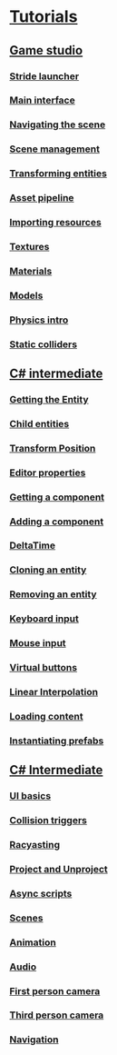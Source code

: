 
# [Tutorials](index.md)
## [Game studio](gamestudio/index.md)
### [Stride launcher](gamestudio/1-launcher.md)
### [Main interface](gamestudio/2-main-interface.md)
### [Navigating the scene](gamestudio/3-navigating-scene.md)
### [Scene management](gamestudio/4-scene-management.md)
### [Transforming entities](gamestudio/5-transforming-entities.md)
### [Asset pipeline](gamestudio/6-asset-pipeline.md)
### [Importing resources](gamestudio/7-importing-resources.md)
### [Textures](gamestudio/8-textures.md)
### [Materials](gamestudio/9-materials.md)
### [Models](gamestudio/10-models.md)
### [Physics intro](gamestudio/11-physics-intro.md)
### [Static colliders](gamestudio/12-static-colliders.md)
## [C# intermediate](csharpbeginner/index.md)
### [Getting the Entity](csharpbeginner/entity.md)
### [Child entities](csharpbeginner/child-entities.md) 
### [Transform Position](csharpbeginner/transform-Position.md) 
### [Editor properties](csharpbeginner/editor-properties.md) 
### [Getting a component](csharpbeginner/get-component.md) 
### [Adding a component](csharpbeginner/add-component.md) 
### [DeltaTime](csharpbeginner/delta-time.md) 
### [Cloning an entity](csharpbeginner/cloning-entities.md) 
### [Removing an entity](csharpbeginner/removing-entities.md) 
### [Keyboard input](csharpbeginner/keyboard-input.md) 
### [Mouse input](csharpbeginner/mouse-input.md) 
### [Virtual buttons](csharpbeginner/virtual-buttons.md)
### [Linear Interpolation](csharpbeginner/linear-interpolation.md)
### [Loading content](csharpbeginner/loading-content.md)
### [Instantiating prefabs](csharpbeginner/instantiating-prefabs.md)
## [C# Intermediate](csharpintermediate/index.md)
### [UI basics](csharpintermediate/ui-basics.md)
### [Collision triggers](csharpintermediate/collision-triggers.md) 
### [Racyasting](csharpintermediate/racaysting.md) 
### [Project and Unproject](csharpintermediate/project-and-unproject.md) 
### [Async scripts](csharpintermediate/async-scripts.md) 
### [Scenes](csharpintermediate/scenes.md) 
### [Animation](csharpintermediate/animation-basics.md) 
### [Audio](csharpintermediate/audio.md) 
### [First person camera](csharpintermediate/first-person-camera.md) 
### [Third person camera](csharpintermediate/third-person-camera.md) 
### [Navigation](csharpintermediate/naviogation.md) 
